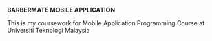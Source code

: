 **BARBERMATE MOBILE APPLICATION**

This is my coursework for Mobile Application Programming Course at Universiti Teknologi Malaysia
